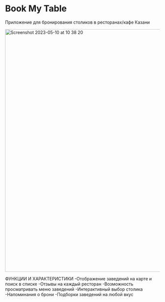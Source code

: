 # Book My Table

Приложение для бронирования столиков в ресторанах/кафе Казани

<img width="788" alt="Screenshot 2023-05-10 at 10 38 20" src="https://github.com/milinia/book-my-table/assets/57720564/a08d6481-f420-4a03-ac39-f6ed38ff0e3a">

ФУНКЦИИ И ХАРАКТЕРИСТИКИ
-Отображение заведений на карте и поиск в списке
-Отзывы на каждый ресторан
-Возможность просматривать меню заведений
-Интерактивный выбор столика
-Напоминания о брони
-Подборки заведений на любой вкус



